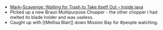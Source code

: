 - [Mark–Scavenge: Waiting for Trash to Take Itself Out – Inside.java](https://inside.java/2024/11/22/mark-scavenge-gc/)
- PIcked up a new Braun Multipurpose Chopper - the other chopper I had melted its blade holder and was useless.
- Caught up with [[Mellisa Blair]] down Mission Bay for #people watching.